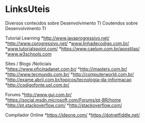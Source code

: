 # LinksUteis
Diversos conteúdos sobre Desenvolvimento TI
Coutendos sobre Desenvolvimento TI

Tutorial Learning 
*http://www.javaprogressivo.net/
*http://www.cprogressivo.net/
*www.linhadecodigo.com.br/
*www.tutorialspoint.com/
*https://www.caelum.com.br/apostilas/
*www.w3schools.com

Sites / Blogs /Noticiais 	
*https://www.oficinadanet.com.br/
*http://imasters.com.br/
*http://www.tecmundo.com.br/
*http://computerworld.com.br/ 
*http://exame.abril.com.br/topicos/tecnologia-da-informacao 
*http://codigofonte.uol.com.br/


Forums
*http://www.guj.com.br/
*https://social.msdn.microsoft.com/Forums/pt-BR/home
*http://pt.stackoverflow.com/
*http://stackoverflow.com/

Compilador Online
*https://ideone.com/
*https://dotnetfiddle.net/
